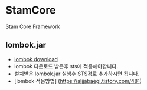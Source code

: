 # StamCore
Stam Core Framework

## lombok.jar
* [lombok download](https://projectlombok.org/download)
* lombok 다운로드 받은후 sts에 적용해야합니다.
* 설치받은 lombok.jar 실행후 STS경로 추가하시면 됩니다.
* [lombok 적용방법] (https://aljjabaegi.tistory.com/481)
